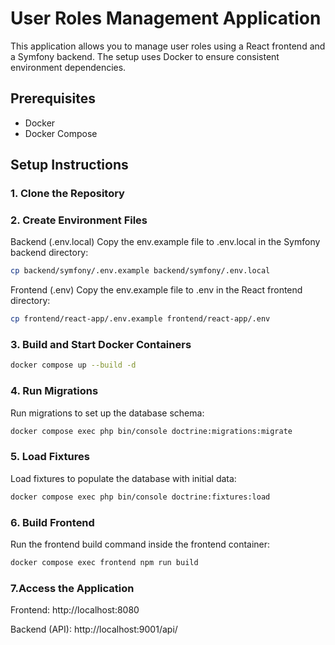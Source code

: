 # User Roles Management Application

This application allows you to manage user roles using a React frontend and a Symfony backend. The setup uses Docker to ensure consistent environment dependencies.

## Prerequisites

- Docker
- Docker Compose

## Setup Instructions

### 1. Clone the Repository 

### 2. Create Environment Files
Backend (.env.local)
Copy the env.example file to .env.local in the Symfony backend directory:

```bash
cp backend/symfony/.env.example backend/symfony/.env.local
```

Frontend (.env)
Copy the env.example file to .env in the React frontend directory:

```bash
cp frontend/react-app/.env.example frontend/react-app/.env
```
### 3. Build and Start Docker Containers

```bash
docker compose up --build -d
```

### 4. Run Migrations
Run migrations to set up the database schema:
```bash
docker compose exec php bin/console doctrine:migrations:migrate
```

### 5. Load Fixtures
Load fixtures to populate the database with initial data:
```bash
docker compose exec php bin/console doctrine:fixtures:load
```

### 6. Build Frontend
Run the frontend build command inside the frontend container:
```bash
docker compose exec frontend npm run build
```
### 7.Access the Application
   Frontend: http://localhost:8080

   Backend (API): http://localhost:9001/api/